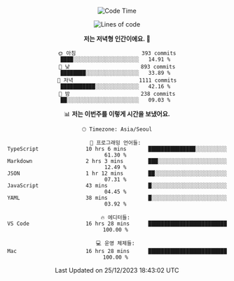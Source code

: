 <div align='center'>
 
<!--START_SECTION:waka-->
![Code Time](http://img.shields.io/badge/Code%20Time-3%2C229%20hrs%2010%20mins-blue)

![Lines of code](https://img.shields.io/badge/%EC%A0%80%EB%8A%94%20%EC%97%AC%ED%83%9C%EA%B9%8C%EC%A7%80%20-1.3%20million%20%EC%A4%84%EC%9D%98%20%EC%BD%94%EB%93%9C%EB%A5%BC%20%EC%9E%91%EC%84%B1%ED%96%88%EC%96%B4%EC%9A%94.-blue)

**저는 저녁형 인간이에요. 🦉** 

```text
🌞 아침                     393 commits         ████░░░░░░░░░░░░░░░░░░░░░   14.91 % 
🌆 낮　                     893 commits         ████████░░░░░░░░░░░░░░░░░   33.89 % 
🌃 저녁                     1111 commits        ███████████░░░░░░░░░░░░░░   42.16 % 
🌙 밤　                     238 commits         ██░░░░░░░░░░░░░░░░░░░░░░░   09.03 % 
```


📊 **저는 이번주를 이렇게 시간을 보냈어요.** 

```text
🕑︎ Timezone: Asia/Seoul

💬 프로그래밍 언어들: 
TypeScript               10 hrs 6 mins       ███████████████░░░░░░░░░░   61.30 % 
Markdown                 2 hrs 3 mins        ███░░░░░░░░░░░░░░░░░░░░░░   12.49 % 
JSON                     1 hr 12 mins        ██░░░░░░░░░░░░░░░░░░░░░░░   07.31 % 
JavaScript               43 mins             █░░░░░░░░░░░░░░░░░░░░░░░░   04.45 % 
YAML                     38 mins             █░░░░░░░░░░░░░░░░░░░░░░░░   03.92 % 

🔥 에디터들: 
VS Code                  16 hrs 28 mins      █████████████████████████   100.00 % 

💻 운영 체제들: 
Mac                      16 hrs 28 mins      █████████████████████████   100.00 % 
```


 Last Updated on 25/12/2023 18:43:02 UTC
<!--END_SECTION:waka-->
 </div>
<!---
Emewjin/Emewjin is a ✨ special ✨ repository because its `README.md` (this file) appears on your GitHub profile.
You can click the Preview link to take a look at your changes.
--->

